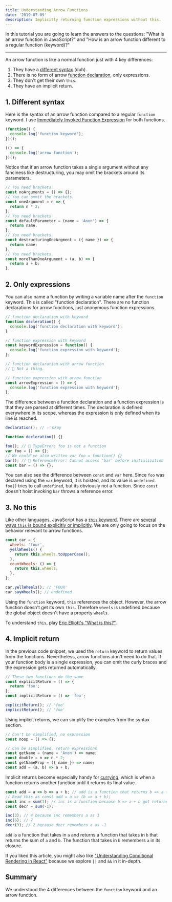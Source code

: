 ```yaml
---
title: Understanding Arrow Functions
date: '2019-07-09'
description: Implicitly returning function expressions without this.
---
```


In this tutorial you are going to learn the answers to the questions: "What is an arrow function in JavaScript?" and "How is an arrow function different to a regular function (keyword)?"

---

An arrow function is like a normal function just with 4 key differences:

1. They have a [different syntax](https://developer.mozilla.org/en-US/docs/Web/JavaScript/Reference/Functions/Arrow_functions) (duh).
2. There is no form of arrow [function declaration](https://developer.mozilla.org/en-US/docs/Web/JavaScript/Reference/Statements/function), only expressions.
3. They don't get their own `this`.
4. They have an implicit return.

## 1. Different syntax

Here is the syntax of an arrow function compared to a regular `function` keyword. I use [Immediately Invoked Function Expression](https://developer.mozilla.org/en-US/docs/Glossary/IIFE) for both functions.

```js
(function() {
  console.log('function keyword');
})();

(() => {
  console.log('arrow function');
})();
```

Notice that if an arrow function takes a single argument without any fanciness like destructuring, you may omit the brackets around its parameters.

```js
// You need brackets
const noArguments = () => {};
// You can ommit the brackets.
const oneArgument = n => {
  return n * 2;
};
// You need brackets
const defaultParameter = (name = 'Anon') => {
  return name;
};
// You need brackets.
const destructuringOneArgment = ({ name }) => {
  return name;
};
// You need brackets.
const moreThanOneArgument = (a, b) => {
  return a + b;
};
```

## 2. Only expressions

You can also name a function by writing a variable name after the `function` keyword. This is called "function declaration". There are no function declarations for arrow functions, just anonymous function expressions.

```js
// function declaration with keyword
function decleration() {
  console.log('function declaration with keyword');
}

// function expression with keyword
const keywordExpression = function() {
  console.log('function expression with keyword');
};

// function declaration with arrow function
// 🔴 Not a thing.

// function expression with arrow function
const arrowExpression = () => {
  console.log('function expression with keyword');
};
```

The difference between a function declaration and a function expression is that they are parsed at different times. The declaration is defined everywhere in its scope, whereas the expression is only defined when its line is reached.

```javascript
declaration(); // ✅ Okay

function decleration() {}

foo(); // 🔴 TypeError: foo is not a function
var foo = () => {};
// We could've also written var foo = function() {}
bar(); // 🔴 ReferenceError: Cannot access 'bar' before initialization
const bar = () => {};
```

You can also see the difference between `const` and `var` here. Since `foo` was declared using the `var` keyword, it is hoisted, and its value is `undefined`. `foo()` tries to call `undefined`, but its obviously not a function. Since `const` doesn't hoist invoking `bar` throws a reference error.

## 3. No this

Like other languages, JavaScript has a [`this` keyword](https://developer.mozilla.org/en-US/docs/Web/JavaScript/Reference/Operators/this). There are [several ways `this` is bound explicitly or implicitly](https://github.com/getify/You-Dont-Know-JS/blob/master/this%20%26%20object%20prototypes/ch1.md). We are only going to focus on the behavior relevant to arrow functions.

```js
const car = {
  wheels: 'four',
  yellWheels() {
    return this.wheels.toUpperCase();
  },
  countWheels: () => {
    return this.wheels;
  },
};

car.yellWheels(); // 'FOUR'
car.sayWheels(); // undefined
```

Using the `function` keyword, `this` references the object. However, the arrow function doesn't get its own `this`. Therefore `wheels` is undefined because the global object doesn't have a property `wheels`.

To understand `this`, play [Eric Elliott's "What is this?"](https://medium.com/javascript-scene/what-is-this-the-inner-workings-of-javascript-objects-d397bfa0708a).

## 4. Implicit return

In the previous code snippet, we used the `return` keyword to return values from the functions. Nevertheless, arrow functions don't need to do that. If your function body is a single expression, you can omit the curly braces and the expression gets returned automatically.

```js
// These two functions do the same
const explicitReturn = () => {
  return 'foo';
};
const implicitReturn = () => 'foo';

explicitReturn(); // 'foo'
implicitReturn(); // 'foo'
```

Using implicit returns, we can simplify the examples from the syntax section.

```js
// Can't be simplified, no expression
const noop = () => {};

// Can be simplified, return expressions
const getName = (name = 'Anon') => name;
const double = n => n * 2;
const getNameProp = ({ name }) => name;
const add = (a, b) => a + b;
```

Implicit returns become especially handy for [currying](https://en.wikipedia.org/wiki/Currying), which is when a function returns another function until it returns its final value.

```js
const add = a => b => a + b; // add is a function that returns b => a + b
// Read this as const add = a => (b => a + b);
const inc = sum(1); // inc is a function because b => a + b got returned
const decr = sum(-1);

inc(3); // 4 because inc remembers a as 1
inc(6); // 7
decr(3); // 2 because decr remembers a as -1
```

`add` is a function that takes in `a` and returns a function that takes in `b` that returns the sum of `a` and `b`. The function that takes in `b` remembers `a` in its closure.

If you liked this article, you might also like ["Understanding Conditional Rendering in React"](https://geromekevin.com/understanding-conditional-rendering-in-react/) because we explore `||` and `&&` in it in-depth.

## Summary

We understood the 4 differences between the `function` keyword and an arrow function.
